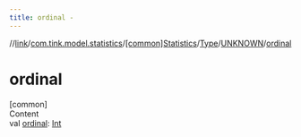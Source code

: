 ```yaml
---
title: ordinal -
---
```

//[link](../../../../index.md)/[com.tink.model.statistics](../../../index.md)/[[common]Statistics](../../index.md)/[Type](../index.md)/[UNKNOWN](index.md)/[ordinal](ordinal.md)



# ordinal  
[common]  
Content  
val [ordinal](ordinal.md): [Int](https://kotlinlang.org/api/latest/jvm/stdlib/kotlin/-int/index.html)  



